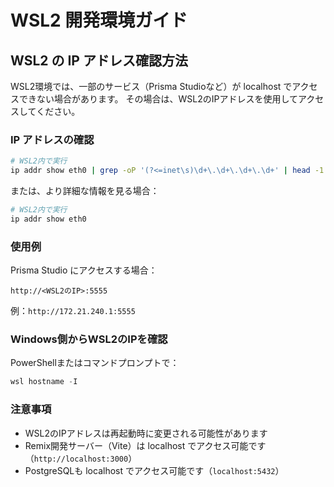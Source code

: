# WSL2 開発環境ガイド

## WSL2 の IP アドレス確認方法

WSL2環境では、一部のサービス（Prisma Studioなど）が localhost でアクセスできない場合があります。
その場合は、WSL2のIPアドレスを使用してアクセスしてください。

### IP アドレスの確認

```bash
# WSL2内で実行
ip addr show eth0 | grep -oP '(?<=inet\s)\d+\.\d+\.\d+\.\d+' | head -1
```

または、より詳細な情報を見る場合：

```bash
# WSL2内で実行
ip addr show eth0
```

### 使用例

Prisma Studio にアクセスする場合：
```
http://<WSL2のIP>:5555
```

例：`http://172.21.240.1:5555`

### Windows側からWSL2のIPを確認

PowerShellまたはコマンドプロンプトで：

```powershell
wsl hostname -I
```

### 注意事項

- WSL2のIPアドレスは再起動時に変更される可能性があります
- Remix開発サーバー（Vite）は localhost でアクセス可能です（`http://localhost:3000`）
- PostgreSQLも localhost でアクセス可能です（`localhost:5432`）